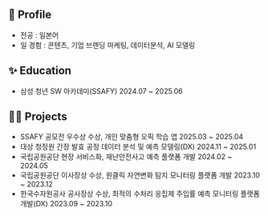 🦝 Profile
---
- 전공 : 일본어
- 일 경험 : 콘텐츠, 기업 브랜딩 마케팅, 데이터분석, AI 모델링

✨ Education
---
- 삼성 청년 SW 아카데미(SSAFY) 2024.07 ~ 2025.06

👨‍💻 Projects
---
- SSAFY 공모전 우수상 수상, 개인 맞춤형 오픽 학습 앱 2025.03 ~ 2025.04
- 대상 청정원 간장 발효 공정 데이터 분석 및 예측 모델링(DX) 2024.11 ~ 2025.01
- 국립공원공단 현장 서비스화, 재난안전사고 예측 플랫폼 개발 2024.02 ~ 2024.05 
- 국립공원공단 이사장상 수상, 원클릭 자연변화 탐지 모니터링 플랫폼 개발 2023.10 ~ 2023.12
- 한국수자원공사 공사장상 수상, 최적의 수처리 응집제 주입률 예측 모니터링 플랫폼 개발(DX) 2023.09 ~ 2023.10



